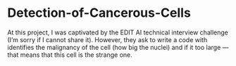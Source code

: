 # Detection-of-Cancerous-Cells
At this project, I was captivated by the EDIT AI technical interview challenge (I’m sorry if I cannot share it). However, they ask to write a code with identifies the malignancy of the cell (how big the nuclei) and if it too large — that means that this cell is the strange one. 
